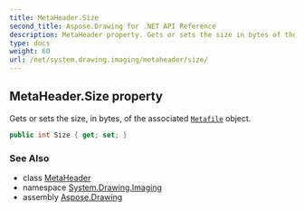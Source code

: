 ```yaml
---
title: MetaHeader.Size
second_title: Aspose.Drawing for .NET API Reference
description: MetaHeader property. Gets or sets the size in bytes of the associated Metafile object
type: docs
weight: 60
url: /net/system.drawing.imaging/metaheader/size/
---
```

## MetaHeader.Size property

Gets or sets the size, in bytes, of the associated [`Metafile`](../../metafile/) object.

```csharp
public int Size { get; set; }
```

### See Also

* class [MetaHeader](../)
* namespace [System.Drawing.Imaging](../../metaheader/)
* assembly [Aspose.Drawing](../../../)


